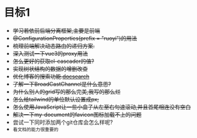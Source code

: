 # 目标1
- ~~学习若依前后端分离框架,主要是前端~~
- ~~@ConfigurationProperties(prefix = "ruoyi")的用法~~
- ~~梳理前端解决动态路由的递归方案.~~
- ~~深入测试一下vue3的proxy用法~~
- ~~怎么更好的获取el-cascader的值?~~
- ~~实现树状结构的数据的增删改查~~
- ~~优化博客的搜索功能.[docsearch](https://docsearch.algolia.com/)~~
- ~~了解一下BroadCastChannel是什么意思?~~
- ~~为什么别人的grid写的那么完美,我写的那么烂~~
- ~~怎么给tailwind的单位默认设置成px;~~
- ~~怎么使用JavaScript让一些小盒子从左至右匀速滚动,并且首尾相连没有空白~~
- ~~解决一下my-document的favicon图标加载不上的问题~~
- 尝试一下同时添加两个git仓库会怎么样呢?
- `看文档的能力很重要的`
